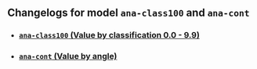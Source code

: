 ## Changelogs for model `ana-class100` and `ana-cont`

- ### [`ana-class100` (Value by classification 0.0 - 9.9)](/models/ana-class100/CHANGELOG.md)
- ### [`ana-cont` (Value by angle)](/models/ana-cont/CHANGELOG.md)